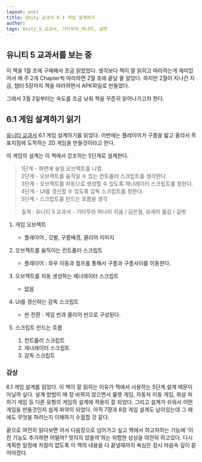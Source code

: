 ```yaml
---
layout: post
title: Unity 교과서 6.1 게임 설계하기
author: 
tags: Unity_5_교과서, 기타무라_마나미, 길벗
---
```


## 유니티 5 교과서를 보는 중

 이 책을 1월 초에 구매해서 조금 읽었었다. 생각보다 책이 잘 읽히고 따라하는게 재미있어서 매 주 2개 Chapter씩 따라하면 2월 초에 끝날 줄 알았다. 하지만 2월이 지나간 지금, 챕터 5장까지 책을 따라하면서 APK파일로 만들었다.

 그래서 3월 2일부터는 속도를 조금 낮춰 책을 꾸준히 읽어나가고자 한다.

## 6.1 게임 설계하기 읽기

[유니티 교과서](http://www.kyobobook.co.kr/product/detailViewKor.laf?ejkGb=KOR&mallGb=KOR&barcode=9791160501483&orderClick=LAH&Kc=) 6.1 게임 설계하기를 읽었다.
이번에는 플레이어가 구름을 밟고 올라서 목표지점에 도착하는 2D 게임을 만들것이라고 한다.

이 게임의 설계는 이 책에서 강조하는 5단계로 설계한다.

> 1단계 -  화면에 놓일 오브젝트를 나열.  
> 2단계 - 오브젝트를 움직일 수 있는 컨트롤러 스크립트를 생각한다.  
> 3단계 - 오브젝트를 자동으로 생성할 수 있도록 제너레이터 스크립트를 정한다.  
> 4단계 - UI를 갱신할 수 있도록 감독 스크립트를 정한다.  
> 5단계 - 스크립트를 만드는 흐름을 생각  
>
> 출처 : 유니티 5 교과서 - 기타무라 마나미 지음 / 김은철, 유세라 옮김 / 길벗

1. 게임 오브젝트
    - 플레이어 , 깃발, 구름배경, 클리어 이미지

1. 오브젝트를 움직이는 컨트롤러 스크립트
    - 플레이어 : 좌우 이동과 점프를 통해서 구름과 구름사이를 이동한다.

1. 오브젝트를 자동 생성하는 제너레이터 스크립트
    - 없음

1. UI를 갱신하는 감독 스크립트
    - 씬 전환 : 게임 씬과 클리어 씬으로 구성된다.

1. 스크립트 만드는 흐름
    1. 컨트롤러 스크립트
    1. 제너레이터 스크립트
    1. 감독 스크립트

### 감상

 6.1 게임 설계를 읽었다. 이 책이 잘 읽히는 이유가 책에서 사용하는 5단계 설계 때문이 아닐까 싶다. 설계 방법이 매 장 바뀌지 않으면서 룰렛 게임, 자동차 이동 게임, 화살 피하기 게임 등 다른 유형의 게임의 설계에 적용이 잘 되었다. 그리고 설계가 쉬워서 어떤 게임을 만들것인지 쉽게 파악이 되었다. 아직 7장과 8장 게임 설계도 남아있는데 그 때에도 무엇을 하려는지 이해하기 수월할 것 같다.

 끝으로 여전히 읽다보면 어서 다음장으로 넘어가고 싶고 책에서 하고자하는 기능에 '이런 기능도 추가하면 어떨까? 멋지지 않을까'하는 위험한 상상을 여전히 하고있다. 다시 계획한 일정에 차질이 없도록 이 책의 내용을 다 끝낼때까지 욕심은 잠시 마음속 깊이 묻어야겠다.
